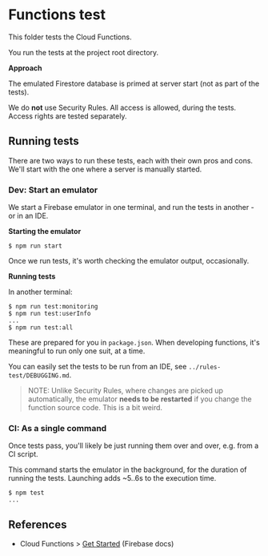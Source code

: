 # Functions test

This folder tests the Cloud Functions.

You run the tests at the project root directory.

**Approach**

The emulated Firestore database is primed at server start (not as part of the tests).

We do **not** use Security Rules. All access is allowed, during the tests. Access rights are tested separately.


## Running tests

There are two ways to run these tests, each with their own pros and cons. We'll start with the one where a server is manually started.

### Dev: Start an emulator

We start a Firebase emulator in one terminal, and run the tests in another - or in an IDE.

**Starting the emulator**

```
$ npm run start
```

Once we run tests, it's worth checking the emulator output, occasionally.

**Running tests**

In another terminal:

```
$ npm run test:monitoring
$ npm run test:userInfo
...
$ npm run test:all
```

These are prepared for you in `package.json`. When developing functions, it's meaningful to run only one suit, at a time.

You can easily set the tests to be run from an IDE, see `../rules-test/DEBUGGING.md`.

>NOTE: Unlike Security Rules, where changes are picked up automatically, the emulator **needs to be restarted** if you change the function source code. This is a bit weird.


### CI: As a single command

Once tests pass, you'll likely be just running them over and over, e.g. from a CI script.

This command starts the emulator in the background, for the duration of running the tests. Launching adds ~5..6s to the execution time.

```
$ npm test
...
```

<!-- tbd. output above -->


## References

- Cloud Functions > [Get Started](https://firebase.google.com/docs/functions/get-started) (Firebase docs)
